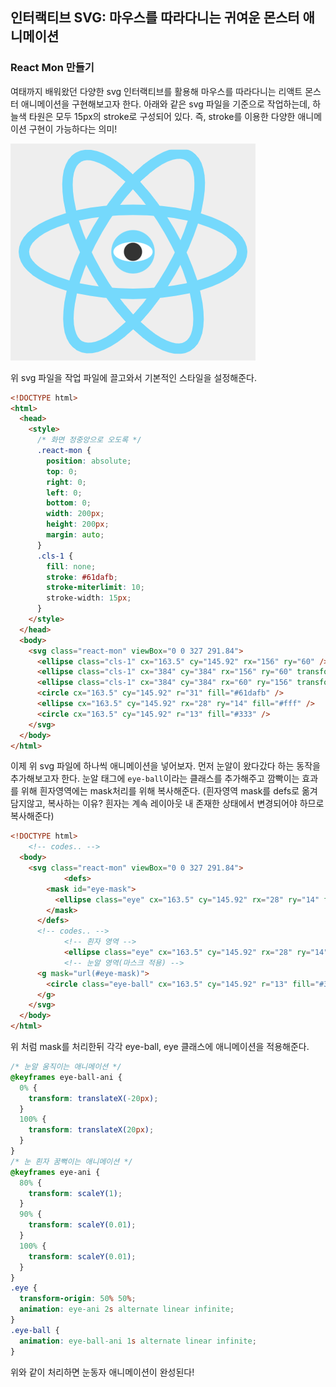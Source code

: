 ﻿## 인터랙티브 SVG: 마우스를 따라다니는 귀여운 몬스터 애니메이션

### React Mon 만들기

여태까지 배워왔던 다양한 svg 인터랙티브를 활용해 마우스를 따라다니는 리액트 몬스터 애니메이션을 구현해보고자 한다. 아래와 같은 svg 파일을 기준으로 작업하는데, 하늘색 타원은 모두 15px의 stroke로 구성되어 있다. 즉, stroke를 이용한 다양한 애니메이션 구현이 가능하다는 의미!

![](../../img/220217-1.png)

위 svg 파일을 작업 파일에 끌고와서 기본적인 스타일을 설정해준다.

```html
<!DOCTYPE html>
<html>
  <head>
    <style>
      /* 화면 정중앙으로 오도록 */
      .react-mon {
        position: absolute;
        top: 0;
        right: 0;
        left: 0;
        bottom: 0;
        width: 200px;
        height: 200px;
        margin: auto;
      }
      .cls-1 {
        fill: none;
        stroke: #61dafb;
        stroke-miterlimit: 10;
        stroke-width: 15px;
      }
    </style>
  </head>
  <body>
    <svg class="react-mon" viewBox="0 0 327 291.84">
      <ellipse class="cls-1" cx="163.5" cy="145.92" rx="156" ry="60" />
      <ellipse class="cls-1" cx="384" cy="384" rx="156" ry="60" transform="matrix(.5 -.87 .87 .5 -361.05 286.47)" />
      <ellipse class="cls-1" cx="384" cy="384" rx="60" ry="156" transform="rotate(-30 -170.504 676.413)" />
      <circle cx="163.5" cy="145.92" r="31" fill="#61dafb" />
      <ellipse cx="163.5" cy="145.92" rx="28" ry="14" fill="#fff" />
      <circle cx="163.5" cy="145.92" r="13" fill="#333" />
    </svg>
  </body>
</html>
```

이제 위 svg 파일에 하나씩 애니메이션을 넣어보자. 먼저 눈알이 왔다갔다 하는 동작을 추가해보고자 한다. 눈알 태그에 `eye-ball`이라는 클래스를 추가해주고 깜빡이는 효과를 위해 흰자영역에는 mask처리를 위해 복사해준다. (흰자영역 mask를 defs로 옮겨담지않고, 복사하는 이유? 흰자는 계속 레이아웃 내 존재한 상태에서 변경되어야 하므로 복사해준다)

```html
<!DOCTYPE html>
	<!-- codes.. -->
  <body>
    <svg class="react-mon" viewBox="0 0 327 291.84">
			<defs>
        <mask id="eye-mask">
          <ellipse class="eye" cx="163.5" cy="145.92" rx="28" ry="14" fill="#fff" />
        </mask>
      </defs>
      <!-- codes.. -->
			<!-- 흰자 영역 -->
			<ellipse class="eye" cx="163.5" cy="145.92" rx="28" ry="14" fill="#fff" />
			<!-- 눈알 영역(마스크 적용) -->
      <g mask="url(#eye-mask)">
        <circle class="eye-ball" cx="163.5" cy="145.92" r="13" fill="#333" />
      </g>
    </svg>
  </body>
</html>
```

위 처럼 mask를 처리한뒤 각각 eye-ball, eye 클래스에 애니메이션을 적용해준다.

```css
/* 눈알 움직이는 애니메이션 */
@keyframes eye-ball-ani {
  0% {
    transform: translateX(-20px);
  }
  100% {
    transform: translateX(20px);
  }
}
/* 눈 흰자 꿈뻑이는 애니메이션 */
@keyframes eye-ani {
  80% {
    transform: scaleY(1);
  }
  90% {
    transform: scaleY(0.01);
  }
  100% {
    transform: scaleY(0.01);
  }
}
.eye {
  transform-origin: 50% 50%;
  animation: eye-ani 2s alternate linear infinite;
}
.eye-ball {
  animation: eye-ball-ani 1s alternate linear infinite;
}
```

위와 같이 처리하면 눈동자 애니메이션이 완성된다!
